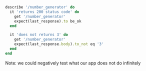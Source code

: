 ```ruby
describe '/number_generator' do
  it 'returns 200 status code' do
    get '/number_generator'
    expect(last_response).to be_ok
  end

  it 'does not returns 3' do
    get '/number_generator'
    expect(last_response.body).to_not eq '3'
  end
end
```

Note: we could negatively test what our app does not do infinitely